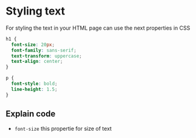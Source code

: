 # Styling text

For styling the text in your HTML page can use the next properties in CSS

```css
h1 {
  font-size: 20px;
  font-family: sans-serif;
  text-transform: uppercase;
  text-align: center;
}

p {
  font-style: bold;
  line-height: 1.5;
}
```

## Explain code

- `font-size` this propertie for size of text
